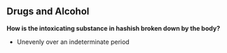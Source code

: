 ## Drugs and Alcohol

**How is the intoxicating substance in hashish broken down by the body?**
- Unevenly over an indeterminate period